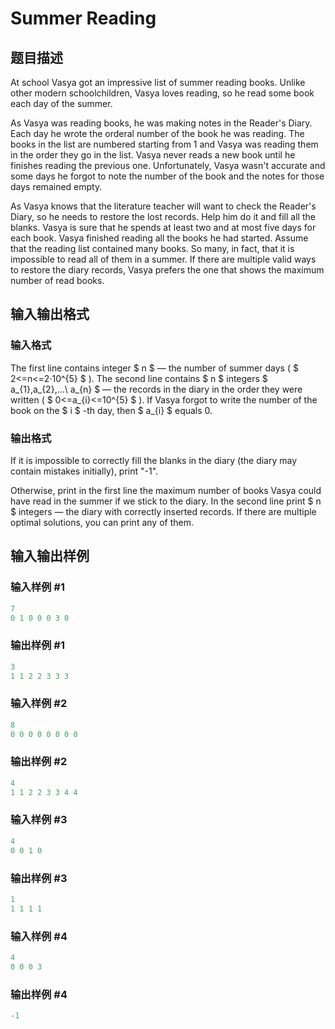 # Summer Reading

## 题目描述

At school Vasya got an impressive list of summer reading books. Unlike other modern schoolchildren, Vasya loves reading, so he read some book each day of the summer.

As Vasya was reading books, he was making notes in the Reader's Diary. Each day he wrote the orderal number of the book he was reading. The books in the list are numbered starting from 1 and Vasya was reading them in the order they go in the list. Vasya never reads a new book until he finishes reading the previous one. Unfortunately, Vasya wasn't accurate and some days he forgot to note the number of the book and the notes for those days remained empty.

As Vasya knows that the literature teacher will want to check the Reader's Diary, so he needs to restore the lost records. Help him do it and fill all the blanks. Vasya is sure that he spends at least two and at most five days for each book. Vasya finished reading all the books he had started. Assume that the reading list contained many books. So many, in fact, that it is impossible to read all of them in a summer. If there are multiple valid ways to restore the diary records, Vasya prefers the one that shows the maximum number of read books.

## 输入输出格式

### 输入格式

The first line contains integer $ n $ — the number of summer days ( $ 2<=n<=2·10^{5} $ ). The second line contains $ n $ integers $ a_{1},a_{2},...\ a_{n} $ — the records in the diary in the order they were written ( $ 0<=a_{i}<=10^{5} $ ). If Vasya forgot to write the number of the book on the $ i $ -th day, then $ a_{i} $ equals 0.

### 输出格式

If it is impossible to correctly fill the blanks in the diary (the diary may contain mistakes initially), print "-1".

Otherwise, print in the first line the maximum number of books Vasya could have read in the summer if we stick to the diary. In the second line print $ n $ integers — the diary with correctly inserted records. If there are multiple optimal solutions, you can print any of them.

## 输入输出样例

### 输入样例 #1

```cpp
7
0 1 0 0 0 3 0

```
### 输出样例 #1

```cpp
3
1 1 2 2 3 3 3 

```
### 输入样例 #2

```cpp
8
0 0 0 0 0 0 0 0

```
### 输出样例 #2

```cpp
4
1 1 2 2 3 3 4 4 

```
### 输入样例 #3

```cpp
4
0 0 1 0

```
### 输出样例 #3

```cpp
1
1 1 1 1 

```
### 输入样例 #4

```cpp
4
0 0 0 3

```
### 输出样例 #4

```cpp
-1

```
